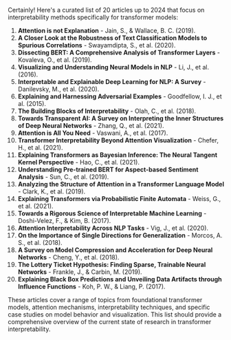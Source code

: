 Certainly! Here's a curated list of 20 articles up to 2024 that focus on interpretability methods specifically for transformer models:

1. **Attention is not Explanation** - Jain, S., & Wallace, B. C. (2019). 
2. **A Closer Look at the Robustness of Text Classification Models to Spurious Correlations** - Swayamdipta, S., et al. (2020).
3. **Dissecting BERT: A Comprehensive Analysis of Transformer Layers** - Kovaleva, O., et al. (2019).
4. **Visualizing and Understanding Neural Models in NLP** - Li, J., et al. (2016).
5. **Interpretable and Explainable Deep Learning for NLP: A Survey** - Danilevsky, M., et al. (2020).
6. **Explaining and Harnessing Adversarial Examples** - Goodfellow, I. J., et al. (2015).
7. **The Building Blocks of Interpretability** - Olah, C., et al. (2018).
8. **Towards Transparent AI: A Survey on Interpreting the Inner Structures of Deep Neural Networks** - Zhang, Q., et al. (2021).
9. **Attention is All You Need** - Vaswani, A., et al. (2017).
10. **Transformer Interpretability Beyond Attention Visualization** - Chefer, H., et al. (2021).
11. **Explaining Transformers as Bayesian Inference: The Neural Tangent Kernel Perspective** - Hao, C., et al. (2021).
12. **Understanding Pre-trained BERT for Aspect-based Sentiment Analysis** - Sun, C., et al. (2019).
13. **Analyzing the Structure of Attention in a Transformer Language Model** - Clark, K., et al. (2019).
14. **Explaining Transformers via Probabilistic Finite Automata** - Weiss, G., et al. (2021).
15. **Towards a Rigorous Science of Interpretable Machine Learning** - Doshi-Velez, F., & Kim, B. (2017).
16. **Attention Interpretability Across NLP Tasks** - Vig, J., et al. (2020).
17. **On the Importance of Single Directions for Generalization** - Morcos, A. S., et al. (2018).
18. **A Survey on Model Compression and Acceleration for Deep Neural Networks** - Cheng, Y., et al. (2018).
19. **The Lottery Ticket Hypothesis: Finding Sparse, Trainable Neural Networks** - Frankle, J., & Carbin, M. (2019).
20. **Explaining Black Box Predictions and Unveiling Data Artifacts through Influence Functions** - Koh, P. W., & Liang, P. (2017).

These articles cover a range of topics from foundational transformer models, attention mechanisms, interpretability techniques, and specific case studies on model behavior and visualization. This list should provide a comprehensive overview of the current state of research in transformer interpretability.